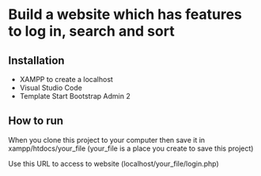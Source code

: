 # Build a website which has features to log in, search and sort

## Installation

+ XAMPP to create a localhost
+ Visual Studio Code 
+ Template Start Bootstrap Admin 2

## How to run

When you clone this project to your computer then save it in xampp/htdocs/your_file
(your_file is a place you create to save this project)

Use this URL to access to website (localhost/your_file/login.php)
